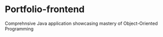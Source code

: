# Portfolio-frontend
Comprehnsive Java application showcasing mastery of Object-Oriented Programming
